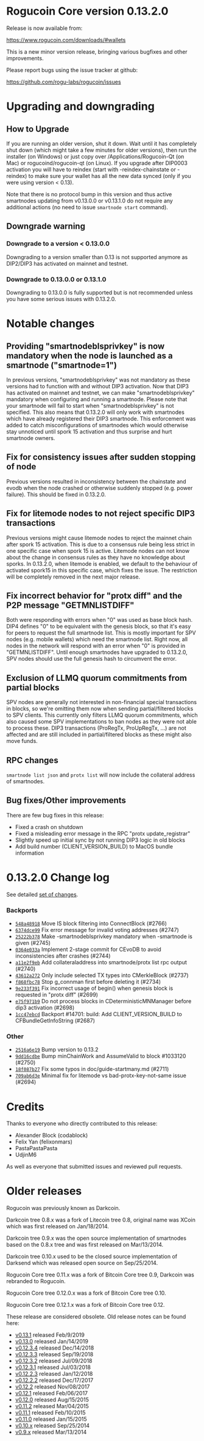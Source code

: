 Rogucoin Core version 0.13.2.0
==========================

Release is now available from:

  <https://www.rogucoin.com/downloads/#wallets>

This is a new minor version release, bringing various bugfixes and other improvements.

Please report bugs using the issue tracker at github:

  <https://github.com/rogu-labs/rogucoin/issues>


Upgrading and downgrading
=========================

How to Upgrade
--------------

If you are running an older version, shut it down. Wait until it has completely
shut down (which might take a few minutes for older versions), then run the
installer (on Windows) or just copy over /Applications/Rogucoin-Qt (on Mac) or
rogucoind/rogucoin-qt (on Linux). If you upgrade after DIP0003 activation you will
have to reindex (start with -reindex-chainstate or -reindex) to make sure
your wallet has all the new data synced (only if you were using version < 0.13).

Note that there is no protocol bump in this version and thus active smartnodes
updating from v0.13.0.0 or v0.13.1.0 do not require any additional actions (no need to issue
`smartnode start` command).

Downgrade warning
-----------------

### Downgrade to a version < 0.13.0.0

Downgrading to a version smaller than 0.13 is not supported anymore as DIP2/DIP3 has activated
on mainnet and testnet.

### Downgrade to 0.13.0.0 or 0.13.1.0

Downgrading to 0.13.0.0 is fully supported but is not recommended unless you have some serious issues with 0.13.2.0.

Notable changes
===============

Providing "smartnodeblsprivkey" is now mandatory when the node is launched as a smartnode ("smartnode=1")
------------------------------------------------------------------------
In previous versions, "smartnodeblsprivkey" was not mandatory as these versions had to function with and without DIP3
activation. Now that DIP3 has activated on mainnet and testnet, we can make "smartnodeblsprivkey" mandatory when
configuring and running a smartnode. Please note that your smartnode will fail to start when "smartnodeblsprivkey"
is not specified. This also means that 0.13.2.0 will only work with smartnodes which have already registered their
DIP3 smartnode. This enforcement was added to catch misconfigurations of smartnodes which would otherwise stay
unnoticed until spork 15 activation and thus surprise and hurt smartnode owners.

Fix for consistency issues after sudden stopping of node
--------------------------------------------------------
Previous versions resulted in inconsistency between the chainstate and evodb when the node crashed or otherwise suddenly
stopped (e.g. power failure). This should be fixed in 0.13.2.0. 

Fix for litemode nodes to not reject specific DIP3 transactions
---------------------------------------------------------------
Previous versions might cause litemode nodes to reject the mainnet chain after spork 15 activation. This is due to a
consensus rule being less strict in one specific case when spork 15 is active. Litemode nodes can not know about the
change in consensus rules as they have no knowledge about sporks. In 0.13.2.0, when litemode is enabled, we default to the
behaviour of activated spork15 in this specific case, which fixes the issue. The restriction will be completely removed
in the next major release.

Fix incorrect behavior for "protx diff" and the P2P message "GETMNLISTDIFF"
---------------------------------------------------------------------------
Both were responding with errors when "0" was used as base block hash. DIP4 defines "0" to be equivalent with the
genesis block, so that it's easy for peers to request the full smartnode list.
This is mostly important for SPV nodes (e.g. mobile wallets) which need the smartnode list. Right now, all nodes in
the network will respond with an error when "0" is provided in  "GETMNLISTDIFF". Until enough smartnodes have upgraded
to 0.13.2.0, SPV nodes should use the full genesis hash to circumvent the error.

Exclusion of LLMQ quorum commitments from partial blocks
--------------------------------------------------------
SPV nodes are generally not interested in non-financial special transactions in blocks, so we're omitting them now when
sending partial/filtered blocks to SPV clients. This currently only filters LLMQ quorum commitments, which also caused
some SPV implementations to ban nodes as they were not able to process these. DIP3 transactions (ProRegTx, ProUpRegTx, ...)
are not affected and are still included in partial/filtered blocks as these might also move funds. 

RPC changes
-----------
`smartnode list json` and `protx list` will now include the collateral address of smartnodes.

Bug fixes/Other improvements
----------------------------
There are few bug fixes in this release:
- Fixed a crash on shutdown
- Fixed a misleading error message in the RPC "protx update_registrar"  
- Slightly speed up initial sync by not running DIP3 logic in old blocks
- Add build number (CLIENT_VERSION_BUILD) to MacOS bundle information 

 0.13.2.0 Change log
===================

See detailed [set of changes](https://github.com/rogu-labs/rogucoin.compare/v0.13.1.0...rogucoin:v0.13.2.0).

### Backports

- [`548a48918`](https://github.com/rogu-labs/rogucoin.commit/548a48918) Move IS block filtering into ConnectBlock (#2766)
- [`6374dce99`](https://github.com/rogu-labs/rogucoin.commit/6374dce99) Fix error message for invalid voting addresses (#2747)
- [`25222b378`](https://github.com/rogu-labs/rogucoin.commit/25222b378) Make -smartnodeblsprivkey mandatory when -smartnode is given (#2745)
- [`0364e033a`](https://github.com/rogu-labs/rogucoin.commit/0364e033a) Implement 2-stage commit for CEvoDB to avoid inconsistencies after crashes (#2744)
- [`a11e2f9eb`](https://github.com/rogu-labs/rogucoin.commit/a11e2f9eb) Add collateraladdress into smartnode/protx list rpc output (#2740)
- [`43612a272`](https://github.com/rogu-labs/rogucoin.commit/43612a272) Only include selected TX types into CMerkleBlock (#2737)
- [`f868fbc78`](https://github.com/rogu-labs/rogucoin.commit/f868fbc78) Stop g_connman first before deleting it (#2734)
- [`9e233f391`](https://github.com/rogu-labs/rogucoin.commit/9e233f391) Fix incorrect usage of begin() when genesis block is requested in "protx diff" (#2699)
- [`e75f971b9`](https://github.com/rogu-labs/rogucoin.commit/e75f971b9) Do not process blocks in CDeterministicMNManager before dip3 activation (#2698)
- [`1cc47ebcd`](https://github.com/rogu-labs/rogucoin.commit/1cc47ebcd) Backport #14701: build: Add CLIENT_VERSION_BUILD to CFBundleGetInfoString (#2687)

### Other

- [`2516a6e19`](https://github.com/rogu-labs/rogucoin.commit/2516a6e19) Bump version to 0.13.2
- [`9dd16cdbe`](https://github.com/rogu-labs/rogucoin.commit/9dd16cdbe) Bump minChainWork and AssumeValid to block #1033120 (#2750)
- [`18f087b27`](https://github.com/rogu-labs/rogucoin.commit/18f087b27) Fix some typos in doc/guide-startmany.md (#2711)
- [`709ab6d3e`](https://github.com/rogu-labs/rogucoin.commit/709ab6d3e) Minimal fix for litemode vs bad-protx-key-not-same issue (#2694)

Credits
=======

Thanks to everyone who directly contributed to this release:

- Alexander Block (codablock)
- Felix Yan (felixonmars)
- PastaPastaPasta
- UdjinM6

As well as everyone that submitted issues and reviewed pull requests.

Older releases
==============

Rogucoin was previously known as Darkcoin.

Darkcoin tree 0.8.x was a fork of Litecoin tree 0.8, original name was XCoin
which was first released on Jan/18/2014.

Darkcoin tree 0.9.x was the open source implementation of smartnodes based on
the 0.8.x tree and was first released on Mar/13/2014.

Darkcoin tree 0.10.x used to be the closed source implementation of Darksend
which was released open source on Sep/25/2014.

Rogucoin Core tree 0.11.x was a fork of Bitcoin Core tree 0.9,
Darkcoin was rebranded to Rogucoin.

Rogucoin Core tree 0.12.0.x was a fork of Bitcoin Core tree 0.10.

Rogucoin Core tree 0.12.1.x was a fork of Bitcoin Core tree 0.12.

These release are considered obsolete. Old release notes can be found here:

- [v0.13.1](https://github.com/rogu-labs/rogucoin/blob/master/doc/release-notes/rogucoin/release-notes-0.13.1.md) released Feb/9/2019
- [v0.13.0](https://github.com/rogu-labs/rogucoin/blob/master/doc/release-notes/rogucoin/release-notes-0.13.0.md) released Jan/14/2019
- [v0.12.3.4](https://github.com/rogu-labs/rogucoin/blob/master/doc/release-notes/rogucoin/release-notes-0.12.3.4.md) released Dec/14/2018
- [v0.12.3.3](https://github.com/rogu-labs/rogucoin/blob/master/doc/release-notes/rogucoin/release-notes-0.12.3.3.md) released Sep/19/2018
- [v0.12.3.2](https://github.com/rogu-labs/rogucoin/blob/master/doc/release-notes/rogucoin/release-notes-0.12.3.2.md) released Jul/09/2018
- [v0.12.3.1](https://github.com/rogu-labs/rogucoin/blob/master/doc/release-notes/rogucoin/release-notes-0.12.3.1.md) released Jul/03/2018
- [v0.12.2.3](https://github.com/rogu-labs/rogucoin/blob/master/doc/release-notes/rogucoin/release-notes-0.12.2.3.md) released Jan/12/2018
- [v0.12.2.2](https://github.com/rogu-labs/rogucoin/blob/master/doc/release-notes/rogucoin/release-notes-0.12.2.2.md) released Dec/17/2017
- [v0.12.2](https://github.com/rogu-labs/rogucoin/blob/master/doc/release-notes/rogucoin/release-notes-0.12.2.md) released Nov/08/2017
- [v0.12.1](https://github.com/rogu-labs/rogucoin/blob/master/doc/release-notes/rogucoin/release-notes-0.12.1.md) released Feb/06/2017
- [v0.12.0](https://github.com/rogu-labs/rogucoin/blob/master/doc/release-notes/rogucoin/release-notes-0.12.0.md) released Aug/15/2015
- [v0.11.2](https://github.com/rogu-labs/rogucoin/blob/master/doc/release-notes/rogucoin/release-notes-0.11.2.md) released Mar/04/2015
- [v0.11.1](https://github.com/rogu-labs/rogucoin/blob/master/doc/release-notes/rogucoin/release-notes-0.11.1.md) released Feb/10/2015
- [v0.11.0](https://github.com/rogu-labs/rogucoin/blob/master/doc/release-notes/rogucoin/release-notes-0.11.0.md) released Jan/15/2015
- [v0.10.x](https://github.com/rogu-labs/rogucoin/blob/master/doc/release-notes/rogucoin/release-notes-0.10.0.md) released Sep/25/2014
- [v0.9.x](https://github.com/rogu-labs/rogucoin/blob/master/doc/release-notes/rogucoin/release-notes-0.9.0.md) released Mar/13/2014

